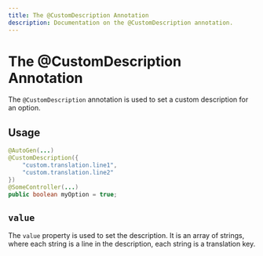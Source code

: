 ```yaml
---
title: The @CustomDescription Annotation
description: Documentation on the @CustomDescription annotation.
---
```


<script setup>
import ViewGithub from '../../components/ViewGithub.vue'
</script>

# The @CustomDescription Annotation

<ViewGithub url="https://github.com/isXander/YetAnotherConfigLib/blob/1.20.x/dev/common/src/main/java/dev/isxander/yacl3/config/v2/api/autogen/CustomDescription.java" />

The `@CustomDescription` annotation is used to set a custom description for an option.

## Usage

```java
@AutoGen(...)
@CustomDescription({
    "custom.translation.line1",
    "custom.translation.line2"
})
@SomeController(...)
public boolean myOption = true;
```

## `value`

The `value` property is used to set the description. It is an array of strings, where each string is a line in the description, each string is a translation key.
